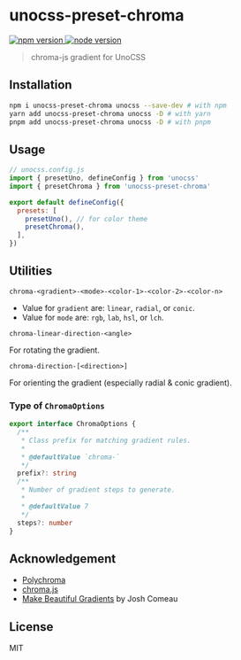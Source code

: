 # unocss-preset-chroma

<p>
  <a href="https://npmjs.com/package/unocss-preset-chroma" target="_blank" rel="noopener noreferrer">
    <img src="https://img.shields.io/npm/v/unocss-preset-chroma" alt="npm version">
  </a>
  <a href="https://nodejs.org/en/about/releases/" target="_blank" rel="noopener noreferrer">
    <img src="https://img.shields.io/node/v/unocss-preset-chroma" alt="node version">
  </a>
</p>

> chroma-js gradient for UnoCSS

## Installation

```sh
npm i unocss-preset-chroma unocss --save-dev # with npm
yarn add unocss-preset-chroma unocss -D # with yarn
pnpm add unocss-preset-chroma unocss -D # with pnpm
```

## Usage

```js
// unocss.config.js
import { presetUno, defineConfig } from 'unocss'
import { presetChroma } from 'unocss-preset-chroma'

export default defineConfig({
  presets: [
    presetUno(), // for color theme
    presetChroma(),
  ],
})
```

## Utilities

`chroma-<gradient>-<mode>-<color-1>-<color-2>-<color-n>`

- Value for `gradient` are: `linear`, `radial`, or `conic`.
- Value for `mode` are: `rgb`, `lab`, `hsl`, or `lch`.

`chroma-linear-direction-<angle>`

For rotating the gradient.

`chroma-direction-[<direction>]`

For orienting the gradient (especially radial & conic gradient).

### Type of `ChromaOptions`

```ts
export interface ChromaOptions {
  /**
   * Class prefix for matching gradient rules.
   *
   * @defaultValue `chroma-`
   */
  prefix?: string
  /**
   * Number of gradient steps to generate.
   *
   * @defaultValue 7
   */
  steps?: number
}
```

## Acknowledgement

- [Polychroma](https://polychroma.app/)
- [chroma.js](https://vis4.net/chromajs/)
- [Make Beautiful Gradients](https://www.joshwcomeau.com/css/make-beautiful-gradients/) by Josh Comeau

## License

MIT
